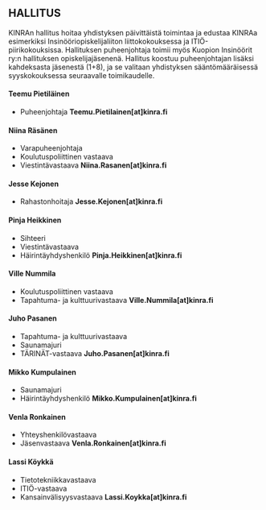 ## HALLITUS

KINRAn hallitus hoitaa yhdistyksen päivittäistä toimintaa ja edustaa KINRAa esimerkiksi Insinööriopiskelijaliiton liittokokouksessa ja ITIÖ-piirikokouksissa. Hallituksen puheenjohtaja toimii myös Kuopion Insinöörit ry:n hallituksen opiskelijajäsenenä. Hallitus koostuu puheenjohtajan lisäksi kahdeksasta jäsenestä (1+8), ja se valitaan yhdistyksen sääntömääräisessä syyskokouksessa seuraavalle toimikaudelle.

#### Teemu Pietiläinen
* Puheenjohtaja
**Teemu.Pietilainen[at]kinra.fi**

#### Niina Räsänen
* Varapuheenjohtaja
* Koulutuspoliittinen vastaava
* Viestintävastaava
 **Niina.Rasanen[at]kinra.fi**

#### Jesse Kejonen
* Rahastonhoitaja
**Jesse.Kejonen[at]kinra.fi**

#### Pinja Heikkinen
* Sihteeri
*  Viestintävastaava
* Häirintäyhdyshenkilö
**Pinja.Heikkinen[at]kinra.fi**

#### Ville Nummila
* Koulutuspoliittinen vastaava
* Tapahtuma- ja kulttuurivastaava
**Ville.Nummila[at]kinra.fi**

#### Juho Pasanen
* Tapahtuma- ja kulttuurivastaava
* Saunamajuri
*  TÄRINÄT-vastaava
**Juho.Pasanen[at]kinra.fi**

#### Mikko Kumpulainen
* Saunamajuri
* Häirintäyhdyshenkilö
**Mikko.Kumpulainen[at]kinra.fi**

#### Venla Ronkainen
* Yhteyshenkilövastaava
* Jäsenvastaava
**Venla.Ronkainen[at]kinra.fi**

#### Lassi Köykkä
* Tietotekniikkavastaava
* ITIÖ-vastaava 
* Kansainvälisyysvastaava
**Lassi.Koykka[at]kinra.fi**
